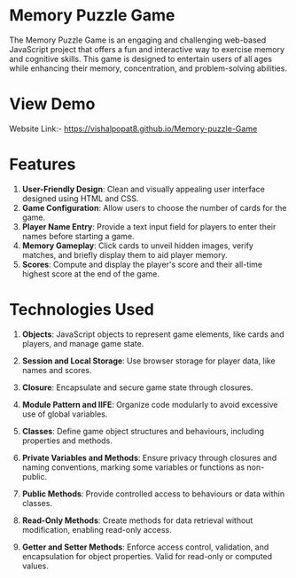 # Memory Puzzle Game
The Memory Puzzle Game is an engaging and challenging web-based JavaScript project that offers a fun and interactive way to exercise memory and cognitive skills. This game is designed to entertain users of all ages while enhancing their memory, concentration, and problem-solving abilities.

# View Demo
Website Link:- https://vishalpopat8.github.io/Memory-puzzle-Game

# Features

1. **User-Friendly Design**: Clean and visually appealing user interface designed using HTML and CSS.
2. **Game Configuration**: Allow users to choose the number of cards for the game.
3. **Player Name Entry**: Provide a text input field for players to enter their names before starting a game.
4. **Memory Gameplay**: Click cards to unveil hidden images, verify matches, and briefly display them to aid player memory.
5. **Scores**: Compute and display the player's score and their all-time highest score at the end of the game.

# Technologies Used
1. **Objects**: JavaScript objects to represent game elements, like cards and players, and manage game state.

2. **Session and Local Storage**: Use browser storage for player data, like names and scores.

3. **Closure**: Encapsulate and secure game state through closures.

4. **Module Pattern and IIFE**: Organize code modularly to avoid excessive use of global variables.

5. **Classes**: Define game object structures and behaviours, including properties and methods.

6. **Private Variables and Methods**: Ensure privacy through closures and naming conventions, marking some variables or functions as non-public.

7. **Public Methods**: Provide controlled access to behaviours or data within classes.

8. **Read-Only Methods**: Create methods for data retrieval without modification, enabling read-only access.

9. **Getter and Setter Methods**: Enforce access control, validation, and encapsulation for object properties. Valid for read-only or computed values.

